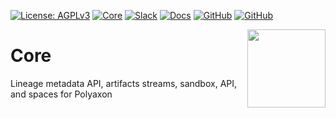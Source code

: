 [![License: AGPLv3](https://img.shields.io/badge/License-AGPLv3-green.svg)](LICENSE)
[![Core](https://github.com/cernide/core/actions/workflows/core.yml/badge.svg)](https://github.com/cernide/core/actions/workflows/core.yml)
[![Slack](https://img.shields.io/badge/chat-on%20slack-aadada.svg?logo=slack&longCache=true)](https://polyaxon.com/slack/)
[![Docs](https://img.shields.io/badge/docs-stable-brightgreen.svg?style=flat)](https://polyaxon.com/docs/)
[![GitHub](https://img.shields.io/badge/issue_tracker-github-blue?logo=github)](https://github.com/cernide/core/issues)
[![GitHub](https://img.shields.io/badge/roadmap-github-blue?logo=github)](https://github.com/polyaxon/)

<a href="https://polyaxon.com"><img src="https://raw.githubusercontent.com/polyaxon/polyaxon/master/artifacts/packages/core.svg" width="125" height="125" align="right" /></a>

# Core

Lineage metadata API, artifacts streams, sandbox, API, and spaces for Polyaxon
